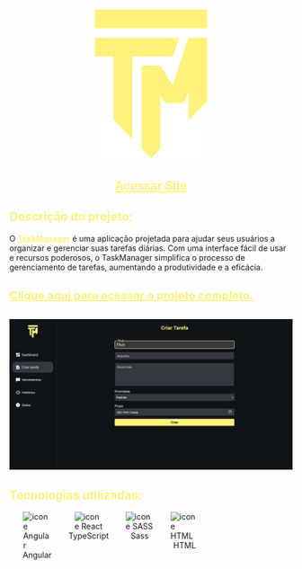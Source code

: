 <h1 align="center">
    <img src='./src/assets/logo.svg' alt='logo do projeto: TaskManager' width='200'>
</h1>

<h2 align='center'><a href='https://wendellwcl.github.io/TaskManager/' target='_blank' style='display: block; color: #fef27c; font-weight: bold; margin: 30px'>Acessar Site</a></h2>

<h2 style='color: #fef27c; border-bottom:none'>Descrição do projeto:</h2>
<p style='margin-bottom: 30px'>
    O <a href='https://wendellwcl.github.io/TaskManager/' target='_blank' style='color: #fef27c; font-weight: bold;'>TaskManager</a> é uma aplicação projetada para ajudar seus usuários a organizar e gerenciar suas tarefas diárias. Com uma interface fácil de usar e recursos poderosos, o TaskManager simplifica o processo de gerenciamento de tarefas, aumentando a produtividade e a eficácia.
    <a href='https://wendellwcl.github.io/TaskManager/' target='_blank' style='display: block; color: #fef27c; font-size: 20px; font-weight: bold; margin-top: 30px'>Clique aqui para acessar o projeto completo.</a>
</p>

<p align='center'style='margin-bottom: 30px'>
    <img src='./src/assets/preview.png' alt='captura de tela do projeto' width='720'>
</p>

<h2 style='color: #fef27c; border-bottom:none'>Tecnologias utilizadas:</h2>
<ul style='list-style: none; list-style-type: none; display: flex'>
    <li style='display: flex; flex-direction: column; align-items: center; margin-right: 30px'>
        <img alt="icone Angular" width="50" src="https://cdn.jsdelivr.net/gh/devicons/devicon@latest/icons/angularjs/angularjs-original.svg" />
        Angular
    </li>
    <li style='display: flex; flex-direction: column; align-items: center; margin-right: 30px'>
        <img alt="icone React" width="50" src="https://cdn.jsdelivr.net/gh/devicons/devicon/icons/typescript/typescript-original.svg" />
        TypeScript
    </li>
    <li style='display: flex; flex-direction: column; align-items: center; margin-right: 30px'>
        <img alt="icone SASS" width="50" src="https://cdn.jsdelivr.net/gh/devicons/devicon/icons/sass/sass-original.svg" />
        Sass
    </li>
    <li style='display: flex; flex-direction: column; align-items: center; margin-right: 30px'>
        <img alt="icone HTML" width="50" src="https://cdn.jsdelivr.net/gh/devicons/devicon/icons/html5/html5-original.svg" />
        HTML
    </li>
</ul>
